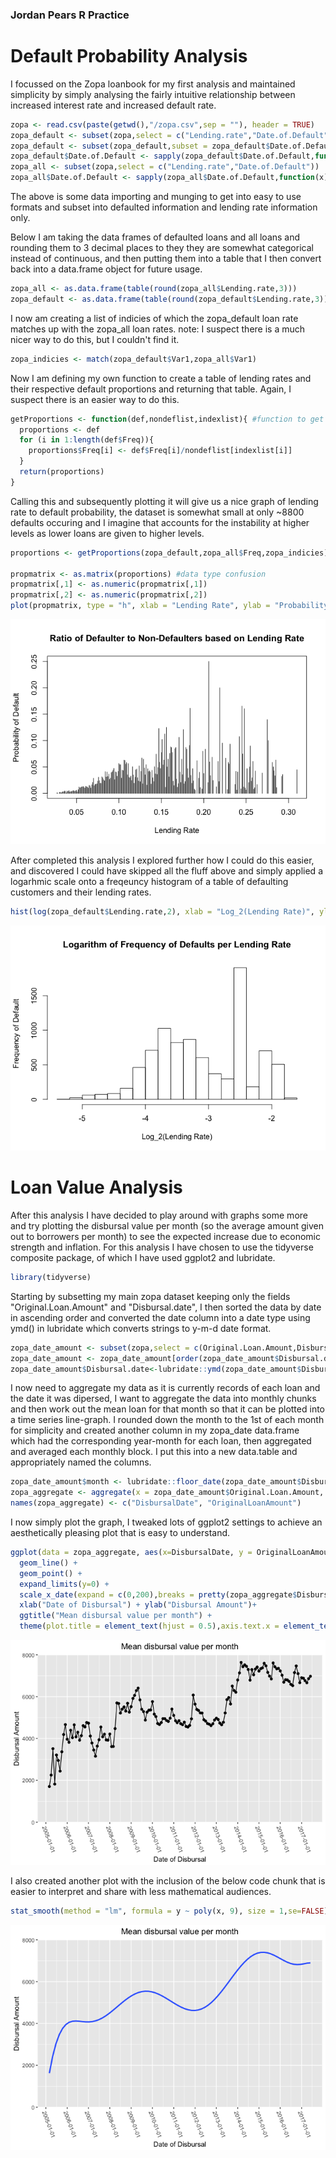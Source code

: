 ### Jordan Pears R Practice

Default Probability Analysis
============================

I focussed on the Zopa loanbook for my first analysis and maintained simplicity by simply analysing the fairly intuitive relationship between increased interest rate and increased default rate.

``` r
zopa <- read.csv(paste(getwd(),"/zopa.csv",sep = ""), header = TRUE)
zopa_default <- subset(zopa,select = c("Lending.rate","Date.of.Default"))
zopa_default <- subset(zopa_default,subset = zopa_default$Date.of.Default != "")
zopa_default$Date.of.Default <- sapply(zopa_default$Date.of.Default,function(x){x=1})
zopa_all <- subset(zopa,select = c("Lending.rate","Date.of.Default")) 
zopa_all$Date.of.Default <- sapply(zopa_all$Date.of.Default,function(x){if (x != ""){x=1} else if (x == ""){x=0}})
```

The above is some data importing and munging to get into easy to use formats and subset into defaulted information and lending rate information only.

Below I am taking the data frames of defaulted loans and all loans and rounding them to 3 decimal places to they they are somewhat categorical instead of continuous, and then putting them into a table that I then convert back into a data.frame object for future usage.

``` r
zopa_all <- as.data.frame(table(round(zopa_all$Lending.rate,3))) 
zopa_default <- as.data.frame(table(round(zopa_default$Lending.rate,3))) 
```

I now am creating a list of indicies of which the zopa\_default loan rate matches up with the zopa\_all loan rates. note: I suspect there is a much nicer way to do this, but I couldn't find it.

``` r
zopa_indicies <- match(zopa_default$Var1,zopa_all$Var1)
```

Now I am defining my own function to create a table of lending rates and their respective default proportions and returning that table. Again, I suspect there is an easier way to do this.

``` r
getProportions <- function(def,nondeflist,indexlist){ #function to get the relative proportions to default/notdefault for each lending rate
  proportions <- def
  for (i in 1:length(def$Freq)){
    proportions$Freq[i] <- def$Freq[i]/nondeflist[indexlist[i]]
  }
  return(proportions)
}
```

Calling this and subsequently plotting it will give us a nice graph of lending rate to default probability, the dataset is somewhat small at only ~8800 defaults occuring and I imagine that accounts for the instability at higher levels as lower loans are given to higher levels.

``` r
proportions <- getProportions(zopa_default,zopa_all$Freq,zopa_indicies)

propmatrix <- as.matrix(proportions) #data type confusion
propmatrix[,1] <- as.numeric(propmatrix[,1])
propmatrix[,2] <- as.numeric(propmatrix[,2])
plot(propmatrix, type = "h", xlab = "Lending Rate", ylab = "Probability of Default", main = "Ratio of Defaulter to Non-Defaulters based on Lending Rate")
```

![](Jordan_Markdown_files/figure-markdown_github/unnamed-chunk-5-1.png)

After completed this analysis I explored further how I could do this easier, and discovered I could have skipped all the fluff above and simply applied a logarhmic scale onto a freqeuncy histogram of a table of defaulting customers and their lending rates.

``` r
hist(log(zopa_default$Lending.rate,2), xlab = "Log_2(Lending Rate)", ylab = "Frequency of Default", main = "Logarithm of Frequency of Defaults per Lending Rate")
```

![](Jordan_Markdown_files/figure-markdown_github/unnamed-chunk-7-1.png)

Loan Value Analysis
===================

After this analysis I have decided to play around with graphs some more and try plotting the disbursal value per month (so the average amount given out to borrowers per month) to see the expected increase due to economic strength and inflation. For this analysis I have chosen to use the tidyverse composite package, of which I have used ggplot2 and lubridate.

``` r
library(tidyverse)
```

Starting by subsetting my main zopa dataset keeping only the fields "Original.Loan.Amount" and "Disbursal.date", I then sorted the data by date in ascending order and converted the date column into a date type using ymd() in lubridate which converts strings to y-m-d date format.

``` r
zopa_date_amount <- subset(zopa,select = c(Original.Loan.Amount,Disbursal.date))
zopa_date_amount <- zopa_date_amount[order(zopa_date_amount$Disbursal.date),] 
zopa_date_amount$Disbursal.date<-lubridate::ymd(zopa_date_amount$Disbursal.date)
```

I now need to aggregate my data as it is currently records of each loan and the date it was dipersed, I want to aggregate the data into monthly chunks and then work out the mean loan for that month so that it can be plotted into a time series line-graph. I rounded down the month to the 1st of each month for simplicity and created another column in my zopa\_date data.frame which had the corresponding year-month for each loan, then aggregated and averaged each monthly block. I put this into a new data.table and appropriately named the columns.

``` r
zopa_date_amount$month <- lubridate::floor_date(zopa_date_amount$Disbursal.date,"month")
zopa_aggregate <- aggregate(x = zopa_date_amount$Original.Loan.Amount, by = list(zopa_date_amount$month),FUN = mean)
names(zopa_aggregate) <- c("DisbursalDate", "OriginalLoanAmount")
```

I now simply plot the graph, I tweaked lots of ggplot2 settings to achieve an aesthetically pleasing plot that is easy to understand.

``` r
ggplot(data = zopa_aggregate, aes(x=DisbursalDate, y = OriginalLoanAmount)) + 
  geom_line() +
  geom_point() +
  expand_limits(y=0) +
  scale_x_date(expand = c(0,200),breaks = pretty(zopa_aggregate$DisbursalDate, n = 10)) + scale_y_continuous(expand=c(0,0),limits = c(0,8000)) +
  xlab("Date of Disbursal") + ylab("Disbursal Amount")+
  ggtitle("Mean disbursal value per month") +
  theme(plot.title = element_text(hjust = 0.5),axis.text.x = element_text(angle = 290,hjust =0))
```

![](Jordan_Markdown_files/figure-markdown_github/unnamed-chunk-11-1.png)

I also created another plot with the inclusion of the below code chunk that is easier to interpret and share with less mathematical audiences.

``` r
stat_smooth(method = "lm", formula = y ~ poly(x, 9), size = 1,se=FALSE)
```

![](Jordan_Markdown_files/figure-markdown_github/unnamed-chunk-13-1.png)
